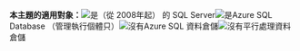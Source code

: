 <Token>**本主題的適用對象：**![是](media/yes.png)（從 2008年起） 的 SQL Server![是](media/yes.png)Azure SQL Database （管理執行個體只）![沒有](media/no.png)Azure SQL 資料倉儲![沒有](media/no.png)平行處理資料倉儲 </Token>

